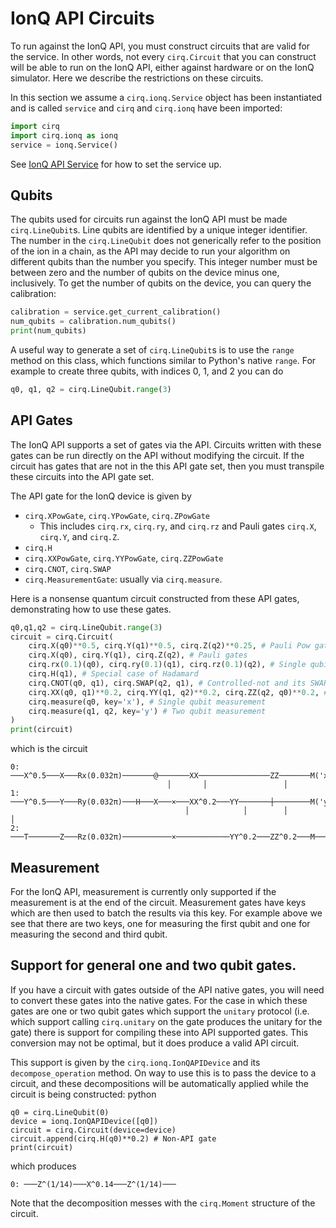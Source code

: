 # IonQ API Circuits

To run against the IonQ API, you must construct circuits that are valid
for the service. In other words, not every `cirq.Circuit` that you can
construct will be able to run on the IonQ API, either against hardware
or on the IonQ simulator.  Here we describe the restrictions on these circuits.

In this section we assume a `cirq.ionq.Service` object has been instantiated and is
called `service` and `cirq` and `cirq.ionq` have been imported:
```python
import cirq
import cirq.ionq as ionq
service = ionq.Service()
```
See [IonQ API Service](service.md) for how to set the service up.

## Qubits

The qubits used for circuits run against the IonQ API must be made
`cirq.LineQubit`s.  Line qubits are identified by a unique integer
identifier.  The number in the `cirq.LineQubit` does not
generically refer to the position of the ion in a chain, as the API
may decide to run your algorithm on different qubits than the number
you specify.  This integer number must be between zero and the number
of qubits on the device minus one, inclusively.  To get the number of
qubits on the device, you can query the calibration:

```python
calibration = service.get_current_calibration()
num_qubits = calibration.num_qubits()
print(num_qubits)
```

A useful way to generate a set of `cirq.LineQubit`s is to use the `range`
method on this class, which functions similar to Python's native `range`.
For example to create three qubits, with indices 0, 1, and 2 you can do
```python
q0, q1, q2 = cirq.LineQubit.range(3)
```

## API Gates

The IonQ API supports a set of gates via the API.  Circuits written with
these gates can be run directly on the API without modifying the circuit.
If the circuit has gates that are not in the this API gate set, then you
must transpile these circuits into the API gate set.

The API gate for the IonQ device is given by
* `cirq.XPowGate`, `cirq.YPowGate`, `cirq.ZPowGate`
    * This includes `cirq.rx`, `cirq.ry`, and `cirq.rz` and Pauli gates
    `cirq.X`, `cirq.Y`, and `cirq.Z`.
* `cirq.H`
* `cirq.XXPowGate`, `cirq.YYPowGate`, `cirq.ZZPowGate`
* `cirq.CNOT`, `cirq.SWAP`
* `cirq.MeasurementGate`: usually via `cirq.measure`.

Here is a nonsense quantum circuit constructed from these API gates,
demonstrating how to use these gates.
```python
q0,q1,q2 = cirq.LineQubit.range(3)
circuit = cirq.Circuit(
    cirq.X(q0)**0.5, cirq.Y(q1)**0.5, cirq.Z(q2)**0.25, # Pauli Pow gates
    cirq.X(q0), cirq.Y(q1), cirq.Z(q2), # Pauli gates
    cirq.rx(0.1)(q0), cirq.ry(0.1)(q1), cirq.rz(0.1)(q2), # Single qubit rotations
    cirq.H(q1), # Special case of Hadamard
    cirq.CNOT(q0, q1), cirq.SWAP(q2, q1), # Controlled-not and its SWAP cousin
    cirq.XX(q0, q1)**0.2, cirq.YY(q1, q2)**0.2, cirq.ZZ(q2, q0)**0.2, # MS gates
    cirq.measure(q0, key='x'), # Single qubit measurement
    cirq.measure(q1, q2, key='y') # Two qubit measurement
)
print(circuit)
```
which is the circuit
```
0: ───X^0.5───X───Rx(0.032π)───────@───────XX────────────────ZZ───────M('x')───
                                   │       │                 │
1: ───Y^0.5───Y───Ry(0.032π)───H───X───×───XX^0.2───YY───────┼────────M('y')───
                                       │            │        │        │
2: ───T───────Z───Rz(0.032π)───────────×────────────YY^0.2───ZZ^0.2───M────────
```

## Measurement

For the IonQ API, measurement is currently only supported if the measurement is
at the end of the circuit.  Measurement gates have keys which are then used to
batch the results via this key.  For example above we see that there are two
keys, one for measuring the first qubit and one for measuring the second and
third qubit.

## Support for general one and two qubit gates.

If you have a circuit with gates outside of the API native gates, you will
need to convert these gates into the native gates.  For the case in which
these gates are one or two qubit gates which support the `unitary` protocol
(i.e. which support calling `cirq.unitary` on the gate produces the unitary
for the gate) there is support for compiling these into API supported gates.
This conversion may not be optimal, but it does produce a valid API circuit.

This support is given by the `cirq.ionq.IonQAPIDevice` and its
`decompose_operation` method.  On way to use this is to pass the device
to a circuit, and these decompositions will be automatically applied while
the circuit is being constructed:
python
```
q0 = cirq.LineQubit(0)
device = ionq.IonQAPIDevice([q0])
circuit = cirq.Circuit(device=device)
circuit.append(cirq.H(q0)**0.2) # Non-API gate
print(circuit)
```
which produces
```
0: ───Z^(1/14)───X^0.14───Z^(1/14)───
```

Note that the decomposition messes with the `cirq.Moment` structure of the
circuit.

